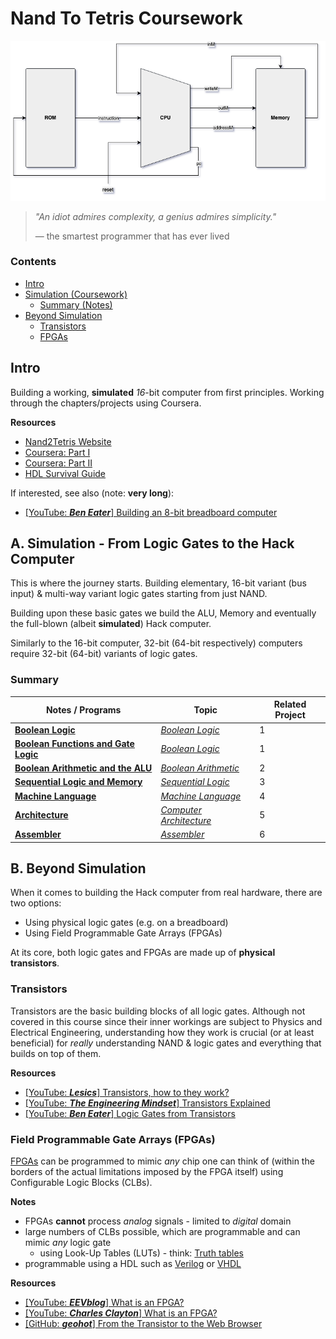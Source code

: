 # Nand To Tetris Coursework

![title img](img/simplicity.png)

> *"An idiot admires complexity, a genius admires simplicity."*
>
> &mdash; the smartest programmer that has ever lived 

### Contents
* [Intro](#intro)
* [Simulation (Coursework)](#a-simulation---from-logic-gates-to-the-hack-computer)
    * [Summary (Notes)](#summary)
* [Beyond Simulation](#b-beyond-simulation)
    * [Transistors](#transistors)
    * [FPGAs](#field-programmable-gate-arrays-fpgas)

## Intro
Building a working, **simulated** *16*-bit computer from first principles. Working through the chapters/projects using Coursera.

**Resources**
* [Nand2Tetris Website](https://www.nand2tetris.org/)
* [Coursera: Part I](https://www.coursera.org/learn/build-a-computer)
* [Coursera: Part II](https://www.coursera.org/learn/nand2tetris2)
* [HDL Survival Guide](https://www.nand2tetris.org/hdl-survival-guide)

If interested, see also (note: **very long**):
* [[YouTube: ***Ben Eater***] Building an 8-bit breadboard computer](https://www.youtube.com/playlist?list=PLowKtXNTBypGqImE405J2565dvjafglHU)

## A. Simulation - From Logic Gates to the Hack Computer
This is where the journey starts. Building elementary, 16-bit variant (bus input) & multi-way variant logic gates starting from just NAND.

Building upon these basic gates we build the ALU, Memory and eventually the full-blown (albeit **simulated**) Hack computer.

Similarly to the 16-bit computer, 32-bit (64-bit respectively) computers require 32-bit (64-bit) variants of logic gates.

### Summary
|Notes / Programs|Topic|Related Project|
|---|---|---|
|[**Boolean Logic**](notes/bool.md)|[*Boolean Logic*](https://drive.google.com/file/d/1MY1buFHo_Wx5DPrKhCNSA2cm5ltwFJzM/view)|1|
|[**Boolean Functions and Gate Logic**](notes/gates.md)|[*Boolean Logic*](https://drive.google.com/file/d/1MY1buFHo_Wx5DPrKhCNSA2cm5ltwFJzM/view)|1|
|[**Boolean Arithmetic and the ALU**](notes/alu.md)|[*Boolean Arithmetic*](https://drive.google.com/file/d/1ie9s3GjM2TrvL7PrEZJ00gEwezgNLOBm/view)|2|
|[**Sequential Logic and Memory**](notes/memory.md)|[*Sequential Logic*](https://drive.google.com/file/d/1boFooygPrxMX-AxzogFYIZ-8QsZiDz96/view)|3|
|[**Machine Language**](notes/machine_lang.md/)|[*Machine Language*](https://drive.google.com/file/d/1HxjPmIZkFHl-BVW3qoz8eD9dqEuEyuBI/view)|4|
|[**Architecture**](notes/architecture.md)|[*Computer Architecture*](https://drive.google.com/file/d/1nEptWuRpFF9zmqlKYq6s1UfDB_dd16vx/view)|5|
|[**Assembler**](notes/assembler.md)|[*Assembler*](https://drive.google.com/file/d/1uKGRMnL-gqk9DsgeN50z0EpHoSMWe6F5/view)|6|

## B. Beyond Simulation
When it comes to building the Hack computer from real hardware, there are two options:
* Using physical logic gates (e.g. on a breadboard)
* Using Field Programmable Gate Arrays (FPGAs)

At its core, both logic gates and FPGAs are made up of **physical transistors**.

### Transistors
Transistors are the basic building blocks of all logic gates. Although not covered in this course since their inner workings are subject to Physics and Electrical Engineering, understanding how they work is crucial (or at least beneficial) for *really* understanding NAND & logic gates and everything that builds on top of them.

**Resources**
* [[YouTube: ***Lesics***] Transistors, how to they work?](https://www.youtube.com/watch?v=7ukDKVHnac4&ab_channel=Lesics)
* [[YouTube: ***The Engineering Mindset***] Transistors Explained](https://www.youtube.com/watch?v=J4oO7PT_nzQ&ab_channel=TheEngineeringMindset)
* [[YouTube: ***Ben Eater***] Logic Gates from Transistors](https://www.youtube.com/watch?v=sTu3LwpF6XI&list=PLEJ4ZX3tdB692QvbCDnn6wrJGU0kTMY8P&index=2&ab_channel=BenEater)

### Field Programmable Gate Arrays (FPGAs)
[FPGAs](https://en.wikipedia.org/wiki/Field-programmable_gate_array) can be programmed to mimic *any* chip one can think of (within the borders of the actual limitations imposed by the FPGA itself) using Configurable Logic Blocks (CLBs).

**Notes**
* FPGAs **cannot** process *analog* signals - limited to *digital* domain
* large numbers of CLBs possible, which are programmable and can mimic *any* logic gate
    * using Look-Up Tables (LUTs) - think: [Truth tables](https://en.wikipedia.org/wiki/Truth_table#Binary_operations)
* programmable using a HDL such as [Verilog](https://en.wikipedia.org/wiki/Verilog) or [VHDL](https://en.wikipedia.org/wiki/VHDL)

**Resources**
* [[YouTube: ***EEVblog***] What is an FPGA?](https://www.youtube.com/watch?v=gUsHwi4M4xE&ab_channel=EEVblog)
* [[YouTube: ***Charles Clayton***] What is an FPGA?](https://www.youtube.com/watch?v=iHg0mmIg0UU&ab_channel=CharlesClayton)
* [[GitHub: ***geohot***] From the Transistor to the Web Browser](https://github.com/geohot/fromthetransistor)
